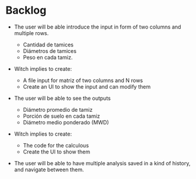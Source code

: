 # Backlog

- The user will be able introduce the input in form of two columns and multiple rows.
  - Cantidad de tamices
  - Diámetros de tamices
  - Peso en cada tamiz.

- Witch implies to create:
  - A file input for matriz of two columns and N rows
  - Create an UI to show the input and can modify them

<!-- 

---------------

-->

- The user will be able to see the outputs
  - Diámetro promedio de tamiz
  - Porción de suelo en cada tamiz
  - Diámetro medio ponderado (MWD)

- Witch implies to create:
  - The code for the calculous
  - Create the UI to show them

<!-- 

---------------

-->

- The user will be able to have multiple analysis saved in a kind of history, and
  navigate between them.

<!-- 

---------------

-->
